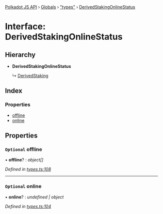 [Polkadot JS API](../README.md) › [Globals](../globals.md) › ["types"](../modules/_types_.md) › [DerivedStakingOnlineStatus](_types_.derivedstakingonlinestatus.md)

# Interface: DerivedStakingOnlineStatus

## Hierarchy

* **DerivedStakingOnlineStatus**

  ↳ [DerivedStaking](_types_.derivedstaking.md)

## Index

### Properties

* [offline](_types_.derivedstakingonlinestatus.md#optional-offline)
* [online](_types_.derivedstakingonlinestatus.md#optional-online)

## Properties

### `Optional` offline

• **offline**? : *object[]*

*Defined in [types.ts:108](https://github.com/polkadot-js/api/blob/2c44b5ca8a/packages/api-derive/src/types.ts#L108)*

___

### `Optional` online

• **online**? : *undefined | object*

*Defined in [types.ts:104](https://github.com/polkadot-js/api/blob/2c44b5ca8a/packages/api-derive/src/types.ts#L104)*
